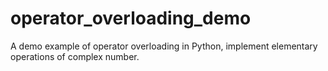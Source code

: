 # operator_overloading_demo
A demo example of operator overloading in Python, implement elementary operations of complex number.
